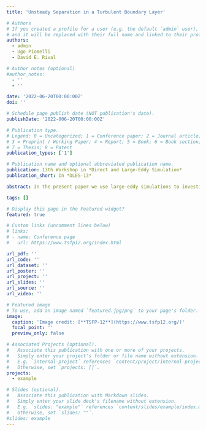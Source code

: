 ```yaml
---
title: 'Unsteady Separation in a Turbulent Boundary Layer'

# Authors
# If you created a profile for a user (e.g. the default `admin` user), write the username (folder name) here
# and it will be replaced with their full name and linked to their profile.
authors:
  - admin
  - Ugo Piomelli
  - David E. Rival

# Author notes (optional)
#author_notes:
  - ''
  - ''

date: '2022-06-20T00:00:00Z'
doi: ''

# Schedule page publish date (NOT publication's date).
publishDate: '2022-006-20T00:00:00Z'

# Publication type.
# Legend: 0 = Uncategorized; 1 = Conference paper; 2 = Journal article;
# 3 = Preprint / Working Paper; 4 = Report; 5 = Book; 6 = Book section;
# 7 = Thesis; 8 = Patent
publication_types: ['1']

# Publication name and optional abbreviated publication name.
publication: 13th Workshop in *Direct and Large-Eddy Simulation*
publication_short: In *DLES-13*

abstract: In the present paper we use large-eddy simulations to investigate a spatially developing turbulent boundary layer with a space- and time-dependent pressure gradient. By changing the freestream velocity periodically in time we generate a flow field that can either separate or tend towards re-laminarization, depending on the phase of the cycle. Several cases have been investigated for a range of reducednfrequencies k, spanning between a very rapid flutter-like motions to a slower quasi-steady flapping. Time-averaged andphase-averaged fields are analyzed, and comparison is made with steady cases with fixed pressure gradients. In the following, we briefly describe the methodology and show some preliminary results. We will conclude by outlining the results that will be presented in the final paper.

tags: []

# Display this page in the Featured widget?
featured: true

# Custom links (uncomment lines below)
# links:
# - name: Conference page
#   url: https://www.tsfp12.org/index.html

url_pdf: ''
url_code: ''
url_dataset: ''
url_poster: ''
url_project: ''
url_slides: ''
url_source: ''
url_video: ''

# Featured image
# To use, add an image named `featured.jpg/png` to your page's folder.
image:
  caption: 'Image credit: [**TSFP-12**](https://www.tsfp12.org/)'
  focal_point: ''
  preview_only: false

# Associated Projects (optional).
#   Associate this publication with one or more of your projects.
#   Simply enter your project's folder or file name without extension.
#   E.g. `internal-project` references `content/project/internal-project/index.md`.
#   Otherwise, set `projects: []`.
projects:
  - example

# Slides (optional).
#   Associate this publication with Markdown slides.
#   Simply enter your slide deck's filename without extension.
#   E.g. `slides: "example"` references `content/slides/example/index.md`.
#   Otherwise, set `slides: ""`.
#slides: example
---
```




